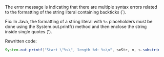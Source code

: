 The error message is indicating that there are multiple syntax errors related to the formatting of the string literal containing backticks (`).

Fix: In Java, the formatting of a string literal with `%s` placeholders must be done using the System.out.printf() method and then enclose the string inside single quotes (').

Rewritten code:
```java
System.out.printf("Start \"%s\", length %d: %s\n", sxStr, m, s.substring(sx, sx + m));
```
